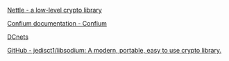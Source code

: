 
[Nettle - a low-level crypto library](https://www.lysator.liu.se/~nisse/nettle)

[Confium documentation - Confium](https://www.confium.org)

[DCnets](https://dcnets.readthedocs.io/)

[GitHub - jedisct1/libsodium: A modern, portable, easy to use crypto library.](https://github.com/jedisct1/libsodium)
